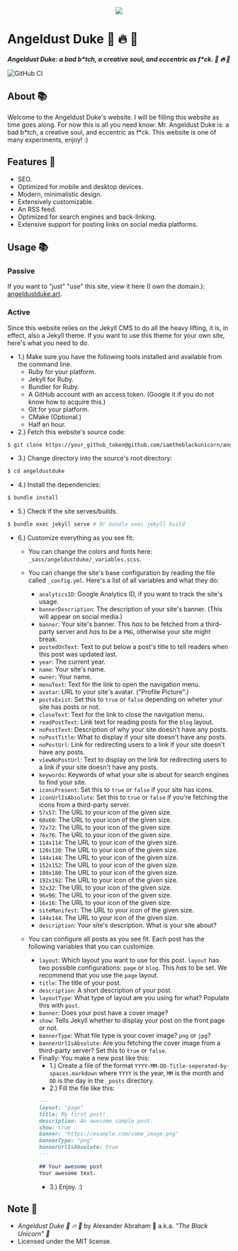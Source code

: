 <p align="center">
 <img src="https://angeldustduke.art/assets/images/banner/banner.png"/>
</p>

# Angeldust Duke :unicorn: :fire: :pill:

***Angeldust Duke: a bad b\*tch, a creative soul, and eccentric as f\*ck. :unicorn: :fire: :pill:***

![GitHub CI](https://github.com/iamtheblackunicorn/angeldustduke/actions/workflows/jekyll.yml/badge.svg)

## About :books:

Welcome to the Angeldust Duke's website. I will be filling this website as time goes along. For now this is all you need know: Mr. Angeldust Duke is: a bad b\*tch, a creative soul, and eccentric as f\*ck. This website is one of many experiments, enjoy! :)

## Features :test_tube:

- SEO.
- Optimized for mobile and desktop devices.
- Modern, minimalistic design.
- Extensively customizable.
- An RSS feed.
- Optimized for search engines and back-linking.
- Extensive support for posting links on social media platforms.

## Usage :books:

### Passive

If you want to "just" "use" this site, view it here (I own the domain.): [angeldustduke.art](https://angeldustduke.art).

### Active

Since this website relies on the Jekyll CMS to do all the heavy lifting, it is, in effect, also a Jekyll theme.
If you want to use this theme for your own site, here's what you need to do.

- 1.) Make sure you have the following tools installed and available from the command line.
  - Ruby for your platform.
  - Jekyll for Ruby.
  - Bundler for Ruby.
  - A GitHub account with an access token. (Google it if you do not know how to acquire this.)
  - Git for your platform.
  - CMake (Optional.)
  - Half an hour.
- 2.) Fetch this website's source code:
```bash
$ git clone https://your_github_token@github.com/iamtheblackunicorn/angeldustduke.git
```
- 3.) Change directory into the source's root directory:
```bash
$ cd angeldustduke
```
- 4.) Install the dependencies:
```bash
$ bundle install
```
- 5.) Check if the site serves/builds.
```bash
$ bundle exec jekyll serve # Or bundle exec jekyll build
```
- 6.) Customize everything as you see fit:
  - You can change the colors and fonts here: `_sass/angeldustduke/_variables.scss`.
  - You can change the site's base configuration by reading the file called `_config.yml`. Here's a list of all variables and what they do:
    - `analyticsID`: Google Analytics ID, if you want to track the site's usage.
    - `bannerDescription`: The description of your site's banner. (This will appear on social media.)
    - `banner`: Your site's banner. This *has* to be fetched from a third-party server and *has* to be a `PNG`, otherwise your site might break.
    - `postedOnText`: Text to put below a post's title to tell readers when this post was updated last.
    - `year`: The current year.
    - `name`: Your site's name.
    - `owner`: Your name.
    - `menuText`: Text for the link to open the navigation menu.
    - `avatar`: URL to your site's avatar. ("Profile Picture".)
    - `postsExist`: Set this to `true` or `false` depending on wheter your site has posts or not.
    - `closeText`: Text for the link to close the navigation menu.
    - `readPostText`: Link text for reading posts for the `blog` layout.
    - `noPostText`: Description of why your site doesn't have any posts.
    - `noPostTitle`: What to display if your site doesn't have any posts.
    - `noPostUrl`: Link for redirecting users to a link if your site doesn't have any posts.
    - `viewNoPostUrl`: Text to display on the link for redirecting users to a link if your site doesn't have any posts.
    - `keywords`: Keywords of what your site is about for search engines to find your site.
    - `iconsPresent`: Set this to `true` or `false` if your site has icons.
    - `iconUrlIsAbsolute`: Set this to `true` or `false` if you're fetching the icons from a third-party server.
    - `57x57`: The URL to your icon of the given size.
    - `60x60`: The URL to your icon of the given size.
    - `72x72`: The URL to your icon of the given size.
    - `76x76`: The URL to your icon of the given size.
    - `114x114`: The URL to your icon of the given size.
    - `120x120`: The URL to your icon of the given size.
    - `144x144`: The URL to your icon of the given size.
    - `152x152`: The URL to your icon of the given size.
    - `180x180`: The URL to your icon of the given size.
    - `192x192`: The URL to your icon of the given size.
    - `32x32`: The URL to your icon of the given size.
    - `96x96`: The URL to your icon of the given size.
    - `16x16`: The URL to your icon of the given size.
    - `siteManifest`: The URL to your icon of the given size.
    - `144x144`: The URL to your icon of the given size.
    - `description`: Your site's description. What is your site about?

  - You can configure all posts as you see fit. Each post has the following variables that you can customize.
    - `layout`: Which layout you want to use for this post. `layout` has two possible configurations: `page` or `blog`. This *has* to be set. We recommend that you use the `page` layout.
    - `title`: The title of your post.
    - `description`: A short description of your post.
    - `layoutType`: What type of layout are you using for what? Populate this with `post`.
    - `banner`: Does your post have a cover image?
    - `show`: Tells Jekyll whether to display your post on the front page or not.
    - `bannerType`: What file type is your cover image? `png` or `jpg`?
    - `bannerUrlIsAbsolute`: Are you fetching the cover image from a third-party server? Set this to `true` or `false`.
    - Finally: You make a new post like this:
      - 1.) Create a file of the format `YYYY-MM-DD-Title-seperated-by-spaces.markdown` where `YYYY` is the year, `MM` is the month and `DD` is the day in the `_posts` directory.
      - 2.) Fill the file like this:
      ```markdown
      ---
      layout: "page"
      title: My first post!
      description: An awesome sample post.
      show: true
      banner: "https://example.com/some_image.png"
      bannerType: "png"
      bannerUrlIsAbsolute: true
      ---

      ## Your awesome post
      Your awesome text.
      ```
      - 3.) Enjoy. :)

## Note :scroll:
- *Angeldust Duke :unicorn: :fire: :pill:* by Alexander Abraham :black_heart: a.k.a. *"The Black Unicorn" :unicorn:*
- Licensed under the MIT license.
